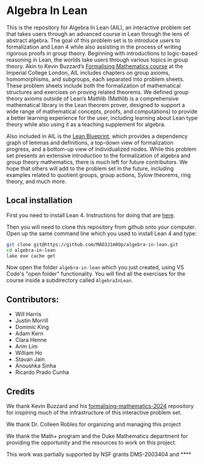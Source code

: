 # Algebra In Lean

This is the repository for Algebra In Lean (AIL), an interactive problem set
that takes users through an advanced course in Lean through the lens of abstract
algebra. The goal of this problem set is to introduce users to formalization
and Lean 4 while also assisting in the process of writing rigorous proofs in
group theory. Beginning with introductions to logic-based reasoning in Lean, the
worlds take users through various topics in group theory. Akin to Kevin
Buzzard’s [Formalising Mathematics course](https://www.ma.imperial.ac.uk/~buzzard/xena/formalising-mathematics-2024) at the Imperial College London, AIL
includes chapters on group axioms, homomorphisms, and subgroups, each separated
into problem sheets. These problem sheets include both the formalization of
mathematical structures and exercises on proving related theorems. We defined
group theory axioms outside of Lean’s Mathlib (Mathlib is a comprehensive
mathematical library in the Lean theorem prover, designed to support a wide
range of mathematical concepts, proofs, and computations) to provide a better
learning experience for the user, including learning about Lean type theory
while also using it as a teaching supplement for algebra.

Also included in AIL is the [Lean
Blueprint](https://mao3j1m0op.github.io/algebra-in-lean/blueprint/), which
provides a dependency graph of lemmas and definitions, a top-down view of
formalization progress, and a bottom-up view of individualized nodes. While this
problem set presents an extensive introduction to the formalization of algebra
and group theory mathematics, there is much left for future contributors. We
hope that others will add to the problem set in the future, including examples
related to quotient groups, group actions, Sylow theorems, ring theory, and much
more.

## Local installation

First you need to install Lean 4. Instructions for doing that are
[here](https://leanprover-community.github.io/get_started.html#regular-install).

Then you will need to clone this repository from github onto your computer. Open
up the same command line which you used to install Lean 4 and type:

```bash
git clone git@https://github.com/MAO3J1m0Op/algebra-in-lean.git
cd algebra-in-lean
lake exe cache get
```

Now open the folder `algebra-in-lean` which you just created, using
VS Code's "open folder" functionality. You will find all the exercises for the
course inside a subdirectory called `AlgebraInLean`.

## Contributors:

* Will Harris
* Justin Morrill
* Dominic King
* Adam Kern
* Clara Henne
* Arim Lim
* William Ho
* Stavan Jain
* Anoushka Sinha
* Ricardo Prado Cunha

## Credits

We thank Kevin Buzzard and his
[formalising-mathematics-2024](https://github.com/ImperialCollegeLondon/formalising-mathematics-2024?tab=readme-ov-file)
repository for inspiring much of the infrastructure of this interactive problem
set.

We thank Dr. Colleen Robles for organizing and managing this project

We thank the Math+ program and the Duke Mathematics department for providing the
opportunity and the resources to work on this project.

This work was partially supported by NSF grants DMS-2003404 and ****
